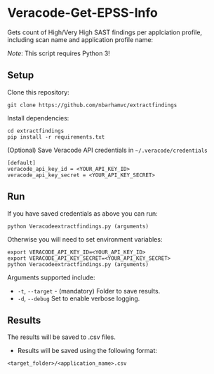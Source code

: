 # Veracode-Get-EPSS-Info

Gets count of High/Very High SAST findings per applciation profile, including scan name and application profile name:

*Note*: This script requires Python 3!

## Setup

Clone this repository:

    git clone https://github.com/nbarhamvc/extractfindings

Install dependencies:

    cd extractfindings
    pip install -r requirements.txt

(Optional) Save Veracode API credentials in `~/.veracode/credentials`

    [default]
    veracode_api_key_id = <YOUR_API_KEY_ID>
    veracode_api_key_secret = <YOUR_API_KEY_SECRET>

## Run

If you have saved credentials as above you can run:

    python Veracodeextractfindings.py (arguments)

Otherwise you will need to set environment variables:

    export VERACODE_API_KEY_ID=<YOUR_API_KEY_ID>
    export VERACODE_API_KEY_SECRET=<YOUR_API_KEY_SECRET>
    python Veracodeextractfindings.py (arguments)

Arguments supported include:
- `-t`, `--target` - (mandatory) Folder to save results.
- `-d`, `--debug` Set to enable verbose logging.

## Results
The results will be saved to .csv files.  

- Results will be saved using the following format:

`<target_folder>/<application_name>.csv`
